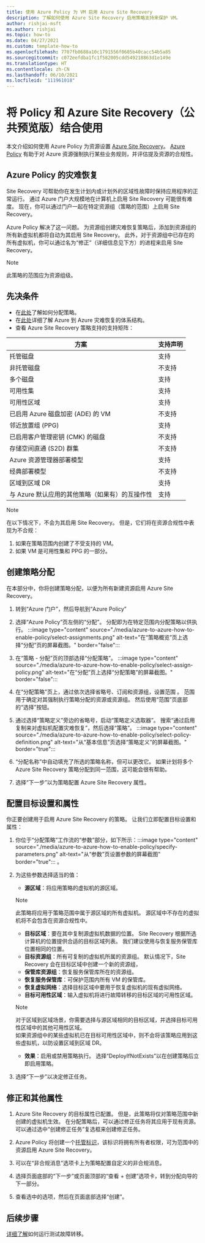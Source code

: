 ```yaml
---
title: 使用 Azure Policy 为 VM 启用 Azure Site Recovery
description: 了解如何使用 Azure Site Recovery 启用策略支持来保护 VM。
author: rishjai-msft
ms.author: rishjai
ms.topic: how-to
ms.date: 04/27/2021
ms.custom: template-how-to
ms.openlocfilehash: 7707fb0688a10c1791556f0605b40cacc54b5a85
ms.sourcegitcommit: c072eefdba1fc1f582005cdd549218863d1e149e
ms.translationtype: HT
ms.contentlocale: zh-CN
ms.lasthandoff: 06/10/2021
ms.locfileid: "111961018"
---
```

# <a name="using-policy-with-azure-site-recovery-public-preview"></a>将 Policy 和 Azure Site Recovery（公共预览版）结合使用

本文介绍如何使用 Azure Policy 为资源设置 [Azure Site Recovery](./site-recovery-overview.md)。 [Azure Policy](../governance/policy/overview.md) 有助于对 Azure 资源强制执行某些业务规则，并评估提及资源的合规性。

## <a name="disaster-recovery-with-azure-policy"></a>Azure Policy 的灾难恢复
Site Recovery 可帮助你在发生计划内或计划外的区域性故障时保持应用程序的正常运行。 通过 Azure 门户大规模地在计算机上启用 Site Recovery 可能很有难度。 现在，你可以通过门户一起在特定资源组（策略的范围）上启用 Site Recovery。

Azure Policy 解决了这一问题。 为资源组创建灾难恢复策略后，添加到资源组的所有新虚拟机都将自动为其启用 Site Recovery。 此外，对于资源组中已存在的所有虚拟机，你可以通过名为“修正”（详细信息见下方）的进程来启用 Site Recovery。

>[!NOTE]
>此策略的范围应为资源组级。

## <a name="prerequisites"></a>先决条件

- 在[此处](../governance/policy/assign-policy-portal.md)了解如何分配策略。
- 在[此处](./azure-to-azure-architecture.md)详细了解 Azure 到 Azure 灾难恢复的体系结构。
- 查看 Azure Site Recovery 策略支持的支持矩阵：

**方案** | **支持声明**
--- | ---
托管磁盘 | 支持
非托管磁盘  | 不支持
多个磁盘 | 支持
可用性集 | 支持
可用性区域 | 支持
已启用 Azure 磁盘加密 (ADE) 的 VM | 不支持
邻近放置组 (PPG) | 支持
已启用客户管理密钥 (CMK) 的磁盘 | 不支持
存储空间直通 (S2D) 群集 | 不支持
Azure 资源管理器部署模型 | 支持
经典部署模型 | 不支持
区域到区域 DR  | 支持
与 Azure 默认应用的其他策略（如果有）的互操作性 | 支持

>[!NOTE]
>在以下情况下，不会为其启用 Site Recovery。 但是，它们将在资源合规性中表现为不合规： 
>1. 如果在策略范围内创建了不受支持的 VM。
>1. 如果 VM 是可用性集和 PPG 的一部分。

## <a name="create-a-policy-assignment"></a>创建策略分配
在本部分中，你将创建策略分配，以便为所有新建资源启用 Azure Site Recovery。
1. 转到“Azure 门户”，然后导航到“Azure Policy” 
1. 选择“Azure Policy”页左侧的“分配”。 分配即为在特定范围内分配策略以供执行。
   :::image type="content" source="./media/azure-to-azure-how-to-enable-policy/select-assignments.png" alt-text="在“策略概览”页上选择“分配”页的屏幕截图。" border="false":::

1. 在“策略 - 分配”页的顶部选择“分配策略”。
:::image type="content" source="./media/azure-to-azure-how-to-enable-policy/select-assign-policy.png" alt-text="在“分配”页上选择“分配策略”的屏幕截图。" border="false":::

1. 在“分配策略”页上，通过依次选择省略号、订阅和资源组，设置范围 。 范围用于确定对其强制执行策略分配的资源或资源组。 然后使用“范围”页底部的“选择”按钮。

1. 通过选择“策略定义”旁边的省略号，启动“策略定义选取器”。 搜索“通过启用复制来对虚拟机配置灾难恢复”，然后选择“策略”。
:::image type="content" source="./media/azure-to-azure-how-to-enable-policy/select-policy-definition.png" alt-text="从“基本信息”页选择“策略定义”的屏幕截图。" border="true":::

1. “分配名称”中自动填充了所选的策略名称，但可以更改它。 如果计划将多个 Azure Site Recovery 策略分配到同一范围，这可能会很有帮助。

1. 选择“下一步”以为策略配置 Azure Site Recovery 属性。

## <a name="configure-target-settings-and-properties"></a>配置目标设置和属性
你正要创建用于启用 Azure Site Recovery 的策略。 让我们立即配置目标设置和属性：
1. 你位于“分配策略”工作流的“参数”部分，如下所示：:::image type="content" source="./media/azure-to-azure-how-to-enable-policy/specify-parameters.png" alt-text="从“参数”页设置参数的屏幕截图" border="true"::: 。
1. 为这些参数选择适当的值：
    - **源区域**：将应用策略的虚拟机的源区域。
    >[!NOTE]
    >此策略将应用于策略范围中属于源区域的所有虚拟机。 源区域中不存在的虚拟机将不会包含在资源合规性中。
    - **目标区域**：要在其中复制源虚拟机数据的位置。 Site Recovery 根据所选计算机的位置提供合适的目标区域列表。 我们建议使用与恢复服务保管库位置相同的位置。
    - **目标资源组**：所有可复制的虚拟机所属的资源组。 默认情况下，Site Recovery 会在目标区域中创建一个新的资源组，
    - **保管库资源组**：恢复服务保管库所在的资源组。
    - **恢复服务保管库**：可保护范围内所有 VM 的保管库。
    - **恢复虚拟网络**：选择目标区域中要用于恢复虚拟机的现有虚拟网络。
    - **目标可用性区域**：输入虚拟机将进行故障转移的目标区域的可用性区域。
    >[!NOTE]
    >对于区域到区域场景，你需要选择与源区域相同的目标区域，并选择目标可用性区域中的其他可用性区域。     
    >如果资源组中的某些虚拟机已在目标可用性区域中，则不会将该策略应用到这些虚拟机，以防设置区域到区域 DR。
    - **效果**：启用或禁用策略执行。 选择“DeployIfNotExists”以在创建策略后立即启用策略。

1. 选择“下一步”以决定修正任务。

## <a name="remediation-and-other-properties"></a>修正和其他属性
1. Azure Site Recovery 的目标属性已配置。 但是，此策略将仅对策略范围中新创建的虚拟机生效。 在分配策略后，可以通过修正任务将其应用于现有资源。 可以通过选中“创建修正任务”复选框来创建修正任务。

1. Azure Policy 将创建一个[托管标识](../governance/policy/how-to/remediate-resources.md)，该标识将拥有所有者权限，可为范围中的资源启用 Azure Site Recovery。

1. 可以在“非合规消息”选项卡上为策略配置自定义的非合规消息。

1. 选择页面底部的“下一步”或页面顶部的“查看 + 创建”选项卡，转到分配向导的下一部分。

1. 查看选中的选项，然后在页面底部选择“创建”。

## <a name="next-steps"></a>后续步骤

[详细了解](site-recovery-test-failover-to-azure.md)如何运行测试故障转移。